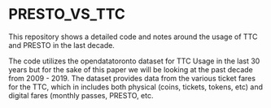 # PRESTO_VS_TTC
This repository shows a detailed code and notes around the usage of TTC and PRESTO in the last decade.

The code utilizes the opendatatoronto dataset for TTC Usage in the last 30 years but for the sake of this paper we will be looking at the past decade from 2009 - 2019. The dataset provides data from the various ticket fares for the TTC, which in includes both physical (coins, tickets, tokens, etc) and digital fares (monthly passes, PRESTO, etc.


